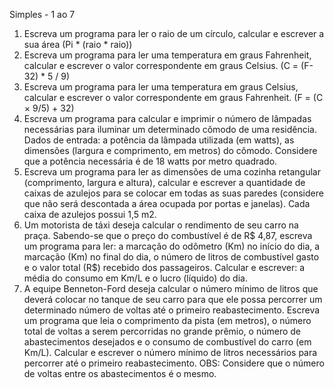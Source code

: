 Simples - 1 ao 7 
1) Escreva um programa para ler o raio de um círculo, calcular e escrever a sua área (Pi * (raio * raio)) 
2) Escreva um programa para ler uma temperatura em graus Fahrenheit, calcular e escrever o valor correspondente em graus Celsius. (C = (F-32) * 5 / 9) 
3) Escreva um programa para ler uma temperatura em graus Celsius, calcular e escrever o valor correspondente em graus Fahrenheit.  (F = (C × 9/5) + 32)
4) Escreva um programa para calcular e imprimir o número de lâmpadas necessárias para iluminar um determinado cômodo de uma residência. Dados de entrada: a potência da lâmpada utilizada (em watts), as dimensões (largura e comprimento, em metros) do cômodo. Considere que a potência necessária é de 18 watts por metro quadrado. 
5) Escreva um programa para ler as dimensões de uma cozinha retangular (comprimento, largura e altura), calcular e escrever a quantidade de caixas de azulejos para se colocar em todas as suas paredes (considere que não será descontada a área ocupada por portas e janelas). Cada caixa de azulejos possui 1,5 m2. 
6) Um motorista de táxi deseja calcular o rendimento de seu carro na praça. Sabendo-se que o preço do combustível é de R$ 4,87, escreva um programa para ler: a marcação do odômetro (Km) no início do dia, a marcação (Km) no final do dia, o número de litros de combustível gasto e o valor total (R$) recebido dos passageiros. Calcular e escrever: a média do consumo em Km/L e o lucro (líquido) do dia. 
7) A equipe Benneton-Ford deseja calcular o número mínimo de litros que deverá colocar no tanque de seu carro para que ele possa percorrer um determinado número de voltas até o primeiro reabastecimento. Escreva um programa que leia o comprimento da pista (em metros), o número total de voltas a serem percorridas no grande prêmio, o número de abastecimentos desejados e o consumo de combustível do carro (em Km/L). Calcular e escrever o número mínimo de litros necessários para percorrer até o primeiro reabastecimento. OBS: Considere que o número de voltas entre os abastecimentos é o mesmo.
